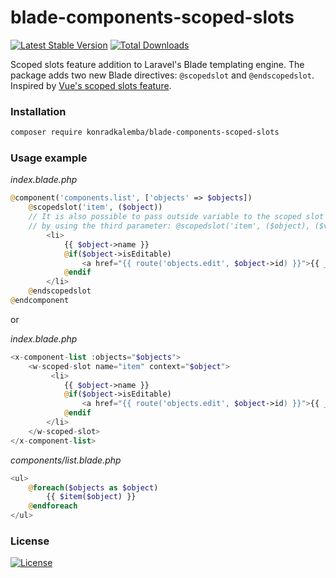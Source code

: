 # blade-components-scoped-slots
[![Latest Stable Version](https://poser.pugx.org/konradkalemba/blade-components-scoped-slots/v/stable)](https://packagist.org/packages/konradkalemba/blade-components-scoped-slots) [![Total Downloads](https://poser.pugx.org/konradkalemba/blade-components-scoped-slots/downloads)](https://packagist.org/packages/konradkalemba/blade-components-scoped-slots)

Scoped slots feature addition to Laravel's Blade templating engine. The package adds two new Blade directives: `@scopedslot` and `@endscopedslot`. Inspired by  [Vue's scoped slots feature](https://vuejs.org/v2/guide/components-slots.html#Scoped-Slots).

### Installation
```sh
composer require konradkalemba/blade-components-scoped-slots
```


### Usage example

*index.blade.php*
```php
@component('components.list', ['objects' => $objects])
    @scopedslot('item', ($object))
    // It is also possible to pass outside variable to the scoped slot
    // by using the third parameter: @scopedslot('item', ($object), ($variable))
        <li>
            {{ $object->name }} 
            @if($object->isEditable)
                <a href="{{ route('objects.edit', $object->id) }}">{{ __('Edit') }}</a>
            @endif
        </li>
    @endscopedslot
@endcomponent
```

or

*index.blade.php*
```php
<x-component-list :objects="$objects">
    <w-scoped-slot name="item" context="$object">
         <li>
            {{ $object->name }} 
            @if($object->isEditable)
                <a href="{{ route('objects.edit', $object->id) }}">{{ __('Edit') }}</a>
            @endif
        </li>
    </w-scoped-slot>
</x-component-list>
```

*components/list.blade.php*
```php
<ul>
    @foreach($objects as $object)
        {{ $item($object) }}
    @endforeach
</ul>
```

### License
 [![License](https://poser.pugx.org/konradkalemba/blade-components-scoped-slots/license)](https://github.com/konradkalemba/blade-components-scoped-slots/blob/master/LICENSE)